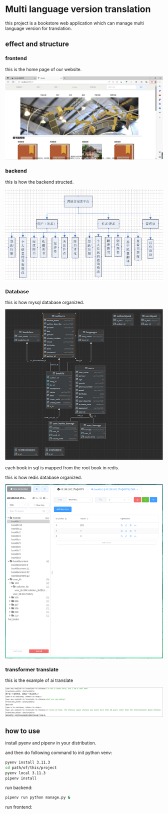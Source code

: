 # Multi language version translation

this project is a bookstore web application which can manage multi language version for translation.

## effect and structure

### frontend

this is the home page of our website.

![](pic/d2130c70f6177701f5afc04a7707c495.png)

### backend

this is how the backend structed.

![](pic/系统架构图.png)

### Database

this is how mysql database organized.

![](pic/img_1.png)

each book in sql is mapped from the root book in redis.

this is how redis database organized.

![](pic/img.png)

### transformer translate

this is the example of ai translate

![](pic/img_2.png)

## how to use

install pyenv and pipenv in your distribution.

and then do following command to init python venv:

```bash
pyenv install 3.11.3
cd path/of/this/project
pyenv local 3.11.3
pipenv install
```

run backend:

```bash
pipenv run python manage.py &
```

run frontend:

```bash

```